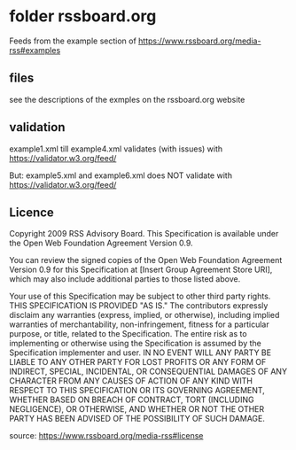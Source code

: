 # folder rssboard.org

Feeds from the example section of https://www.rssboard.org/media-rss#examples

## files
see the descriptions of the exmples on the rssboard.org website

## validation
example1.xml till example4.xml validates (with issues) with https://validator.w3.org/feed/

But: example5.xml and example6.xml does NOT validate with https://validator.w3.org/feed/

## Licence
Copyright 2009 RSS Advisory Board. This Specification is available under the Open Web Foundation Agreement Version 0.9.

You can review the signed copies of the Open Web Foundation Agreement Version 0.9 for this Specification at [Insert Group Agreement Store URI], which may also include additional parties to those listed above.

Your use of this Specification may be subject to other third party rights. THIS SPECIFICATION IS PROVIDED "AS IS." The contributors expressly disclaim any warranties (express, implied, or otherwise), including implied warranties of merchantability, non-infringement, fitness for a particular purpose, or title, related to the Specification. The entire risk as to implementing or otherwise using the Specification is assumed by the Specification implementer and user. IN NO EVENT WILL ANY PARTY BE LIABLE TO ANY OTHER PARTY FOR LOST PROFITS OR ANY FORM OF INDIRECT, SPECIAL, INCIDENTAL, OR CONSEQUENTIAL DAMAGES OF ANY CHARACTER FROM ANY CAUSES OF ACTION OF ANY KIND WITH RESPECT TO THIS SPECIFICATION OR ITS GOVERNING AGREEMENT, WHETHER BASED ON BREACH OF CONTRACT, TORT (INCLUDING NEGLIGENCE), OR OTHERWISE, AND WHETHER OR NOT THE OTHER PARTY HAS BEEN ADVISED OF THE POSSIBILITY OF SUCH DAMAGE.

source: https://www.rssboard.org/media-rss#license